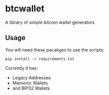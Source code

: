 # btcwallet
A library of simple bitcoin wallet generators

## Usage

You will need these pacakges to use the scripts:
```
pip install -r requirements.txt
```
Currently it has:
- Legacy Addresses
- Memonic Wallets
- and BIP32 Wallets
